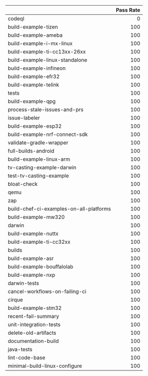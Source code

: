 |                                         |   Pass Rate |
|:----------------------------------------|------------:|
| codeql                                  |           0 |
| build-example-tizen                     |         100 |
| build-example-ameba                     |         100 |
| build-example-i-mx-linux                |         100 |
| build-example-ti-cc13xx-26xx            |         100 |
| build-example-linux-standalone          |         100 |
| build-example-infineon                  |         100 |
| build-example-efr32                     |         100 |
| build-example-telink                    |         100 |
| tests                                   |         100 |
| build-example-qpg                       |         100 |
| process-stale-issues-and-prs            |         100 |
| issue-labeler                           |         100 |
| build-example-esp32                     |         100 |
| build-example-nrf-connect-sdk           |         100 |
| validate-gradle-wrapper                 |         100 |
| full-builds-android                     |         100 |
| build-example-linux-arm                 |         100 |
| tv-casting-example-darwin               |         100 |
| test-tv-casting-example                 |         100 |
| bloat-check                             |         100 |
| qemu                                    |         100 |
| zap                                     |         100 |
| build-chef-ci-examples-on-all-platforms |         100 |
| build-example-mw320                     |         100 |
| darwin                                  |         100 |
| build-example-nuttx                     |         100 |
| build-example-ti-cc32xx                 |         100 |
| builds                                  |         100 |
| build-example-asr                       |         100 |
| build-example-bouffalolab               |         100 |
| build-example-nxp                       |         100 |
| darwin-tests                            |         100 |
| cancel-workflows-on-failing-ci          |         100 |
| cirque                                  |         100 |
| build-example-stm32                     |         100 |
| recent-fail-summary                     |         100 |
| unit-integration-tests                  |         100 |
| delete-old-artifacts                    |         100 |
| documentation-build                     |         100 |
| java-tests                              |         100 |
| lint-code-base                          |         100 |
| minimal-build-linux-configure           |         100 |